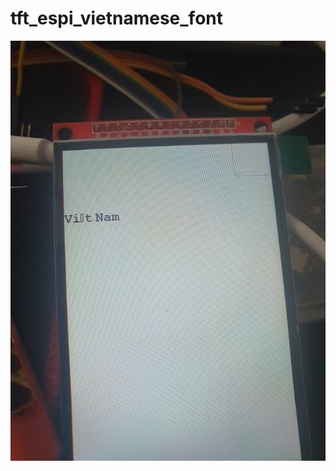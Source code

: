 # tft_espi_vietnamese_font

![arcs](https://github.com/humacompany/tft_espi_vietnamese_font/blob/main/images/vietnamese-font.jpg)